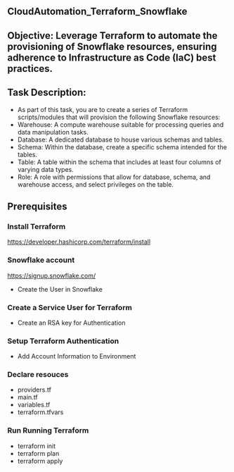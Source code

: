 ## CloudAutomation_Terraform_Snowflake
## Objective: Leverage Terraform to automate the provisioning of Snowflake resources, ensuring adherence to Infrastructure as Code (IaC) best practices.
## Task Description:
- As part of this task, you are to create a series of Terraform scripts/modules that will provision the following Snowflake resources:
- Warehouse: A compute warehouse suitable for processing queries and data manipulation tasks.
- Database: A dedicated database to house various schemas and tables.
- Schema: Within the database, create a specific schema intended for the tables.
- Table: A table within the schema that includes at least four columns of varying data types.
- Role: A role with permissions that allow for database, schema, and warehouse access, and select privileges on the table.

## Prerequisites
### Install Terraform
https://developer.hashicorp.com/terraform/install

### Snowflake account 
https://signup.snowflake.com/
- Create the User in Snowflake

### Create a Service User for Terraform
- Create an RSA key for Authentication

### Setup Terraform Authentication
- Add Account Information to Environment

### Declare resouces
- providers.tf
- main.tf
- variables.tf
- terraform.tfvars

### Run Running Terraform
- terraform init
- terraform plan
- terraform apply

  
